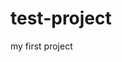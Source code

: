 # test-project
my first project
<html>
  <head>
    <title>My First code</tile>
  </head>
  <body>
    <center>
      <h1>
    Hellooo!!!!!!!! 
    your welcome in github online coding platform
    my dear friend Pratik.....</h1></center>
  </body>
  </html>
